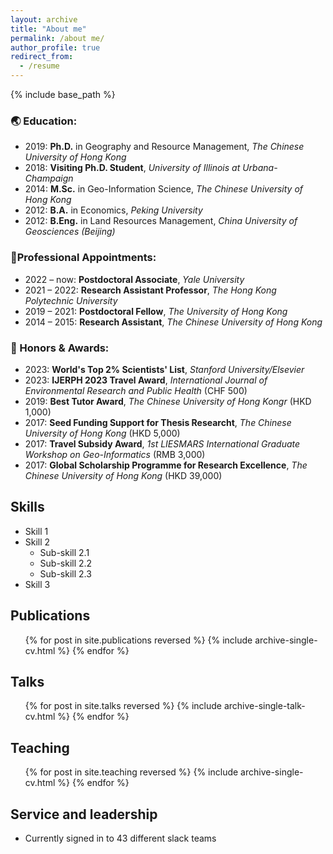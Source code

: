 ```yaml
---
layout: archive
title: "About me"
permalink: /about me/
author_profile: true
redirect_from:
  - /resume
---
```


{% include base_path %}

### 🌏 Education:
- 2019: **Ph.D.** in Geography and Resource Management, *The Chinese University of Hong Kong*
- 2018: **Visiting Ph.D. Student**, *University of Illinois at Urbana-Champaign*
- 2014: **M.Sc.** in Geo-Information Science, *The Chinese University of Hong Kong*
- 2012: **B.A.** in Economics, *Peking University*
- 2012: **B.Eng.** in Land Resources Management, *China University of Geosciences (Beijing)*
  
### 🌴Professional Appointments:
- 2022 – now: **Postdoctoral Associate**, *Yale University*
- 2021 – 2022: **Research Assistant Professor**, *The Hong Kong Polytechnic University*
- 2019 – 2021: **Postdoctoral Fellow**, *The University of Hong Kong*
- 2014 – 2015: **Research Assistant**, *The Chinese University of Hong Kong*

### 🦧 Honors & Awards:
- 2023: **World's Top 2% Scientists' List**, *Stanford University/Elsevier*
- 2023: **IJERPH 2023 Travel Award**, *International Journal of Environmental Research and Public Health* (CHF 500)
- 2019: **Best Tutor Award**, *The Chinese University of Hong Kongr* (HKD 1,000)
- 2017: **Seed Funding Support for Thesis Researcht**, *The Chinese University of Hong Kong* (HKD 5,000)
- 2017: **Travel Subsidy Award**, *1st LIESMARS International Graduate Workshop on Geo-Informatics* (RMB 3,000)
- 2017: **Global Scholarship Programme for Research Excellence**, *The Chinese University of Hong Kong* (HKD 39,000)


  
Skills
------
* Skill 1
* Skill 2
  * Sub-skill 2.1
  * Sub-skill 2.2
  * Sub-skill 2.3
* Skill 3

Publications
------
  <ul>{% for post in site.publications reversed %}
    {% include archive-single-cv.html %}
  {% endfor %}</ul>
  
Talks
------
  <ul>{% for post in site.talks reversed %}
    {% include archive-single-talk-cv.html  %}
  {% endfor %}</ul>
  
Teaching
------
  <ul>{% for post in site.teaching reversed %}
    {% include archive-single-cv.html %}
  {% endfor %}</ul>
  
Service and leadership
------
* Currently signed in to 43 different slack teams
